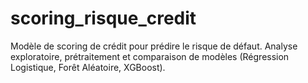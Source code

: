 # scoring_risque_credit
Modèle de scoring de crédit pour prédire le risque de défaut. Analyse exploratoire, prétraitement et comparaison de modèles (Régression Logistique, Forêt Aléatoire, XGBoost).
